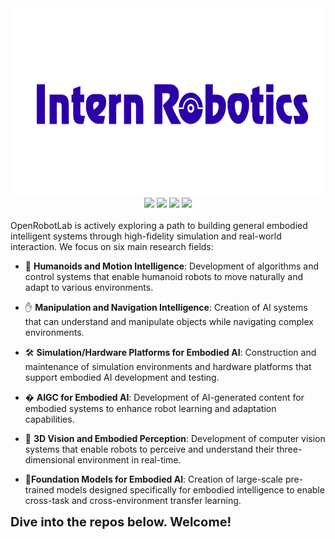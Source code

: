 <div align="center">
   <a href="https://openrobotlab.org.cn/"><img src="logo.png" height="300"/></a>
  <div>
    <a href="https://www.xiaohongshu.com/user/profile/67875ac7000000000403c619"><img src="https://img.shields.io/badge/Redbook-red?style=flat&logo=xiaohongshu&logoColor=red"/></a>
    <a href="https://www.zhihu.com/people/openrobotlab"><img src="https://img.shields.io/badge/Zhihu-lightblue?style=flat&logo=zhihu&logoColor=blue"/></a>
    <a href="https://space.bilibili.com/3546722198358311"><img src="https://img.shields.io/badge/-bilibili-ff69b4?style=flat&labelColor=ff69b4&logo=bilibili&logoColor=white"/></a>
    <a href="https://cdn.vansin.top/OpenRobotLab.jpg"><img src="https://img.shields.io/badge/WeChat-brightgreen?style=flat&logo=WeChat&logoColor=green"/></a>
<div>&nbsp;</div>
    </div>
</div>
OpenRobotLab is actively exploring a path to building general embodied intelligent systems through high-fidelity simulation and real-world interaction. We focus on six main research fields:

- :robot: **Humanoids and Motion Intelligence**: Development of algorithms and control systems that enable humanoid robots to move naturally and adapt to various environments.

- :hand: **Manipulation and Navigation Intelligence**: Creation of AI systems that can understand and manipulate objects while navigating complex environments. 

- :hammer_and_wrench: **Simulation/Hardware Platforms for Embodied AI**: Construction and maintenance of simulation environments and hardware platforms that support embodied AI development and testing.

- � **AIGC for Embodied AI**: Development of AI-generated content for embodied systems to enhance robot learning and adaptation capabilities.

- :eyes: **3D Vision and Embodied Perception**: Development of computer vision systems that enable robots to perceive and understand their three-dimensional environment in real-time.

- 🧠**Foundation Models for Embodied AI**: Creation of large-scale pre-trained models designed specifically for embodied intelligence to enable cross-task and cross-environment transfer learning.

  

<div align="left">
   <b style="font-size:20px">Dive into the repos below. Welcome!</b>
</div>
